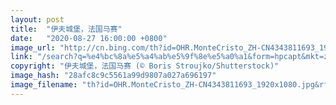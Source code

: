 ```yaml
---
layout: post
title:  "伊夫城堡，法国马赛"
date:   "2020-08-27 16:00:00 +0800"
image_url: "http://cn.bing.com/th?id=OHR.MonteCristo_ZH-CN4343811693_1920x1080.jpg&rf=LaDigue_1920x1080.jpg&pid=hp"
link: "/search?q=%e4%bc%8a%e5%a4%ab%e5%9f%8e%e5%a0%a1&form=hpcapt&mkt=zh-cn"
copyright: "伊夫城堡，法国马赛 (© Boris Stroujko/Shutterstock)"
image_hash: "28afc8c9c5561a99d9807a027a696197"
image_filename: "th?id=OHR.MonteCristo_ZH-CN4343811693_1920x1080.jpg&rf=LaDigue_1920x1080.jpg&pid=hp"
---
```

